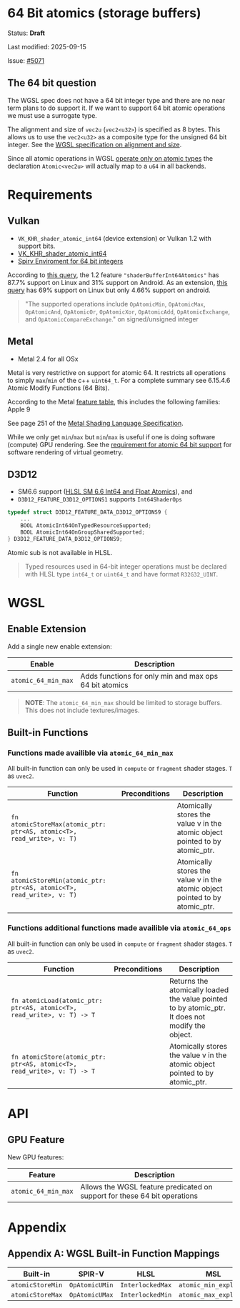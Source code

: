 # 64 Bit atomics (storage buffers)

Status: **Draft**

Last modified: 2025-09-15

Issue: [#5071](https://github.com/gpuweb/gpuweb/issues/5071)

## The 64 bit question

The WGSL spec does not have a 64 bit integer type and there are no near term plans to do support it. If we want to support 64 bit atomic operations we must use a surrogate type.

The alignment and size of `vec2u` (`vec2<u32>`) is specified as 8 bytes. This allows us to use the `vec2<u32>` as a composite type for the unsigned 64 bit integer. See the [WGSL specification on alignment and size](https://www.w3.org/TR/WGSL/#alignment-and-size).

Since all atomic operations in WGSL [operate only on atomic types](https://www.w3.org/TR/WGSL/#atomic-types) the declaration `Atomic<vec2u>` will actually map to a `u64` in all backends.

# Requirements

## Vulkan

*   `VK_KHR_shader_atomic_int64` (device extension) or Vulkan 1.2 with support bits.
*   [VK_KHR_shader_atomic_int64](https://registry.khronos.org/vulkan/specs/1.3-extensions/man/html/VK_KHR_shader_atomic_int64.html)
*   [Spirv Enviroment for 64 bit integers](https://registry.khronos.org/vulkan/specs/1.3-extensions/html/vkspec.html#spirvenv-capabilities-table-Int64Atomics)

According to [this query](https://vulkan.gpuinfo.org/listfeaturescore12.php), the 1.2 feature `"shaderBufferInt64Atomics"` has 87.7% support on Linux and 31% support on Android. As an extension, [this query](https://vulkan.gpuinfo.org/displayextensiondetail.php?extension=VK_KHR_shader_atomic_int64) has 69% support on Linux but only 4.66% support on android.

> "The supported operations include `OpAtomicMin`, `OpAtomicMax`, `OpAtomicAnd`, `OpAtomicOr`, `OpAtomicXor`, `OpAtomicAdd`, `OpAtomicExchange`, and `OpAtomicCompareExchange`." on signed/unsigned integer

## Metal

*   Metal 2.4 for all OSx

Metal is very restrictive on support for atomic 64. It restricts all operations to simply `max`/`min` of the c++ `uint64_t`. For a complete summary see 6.15.4.6 Atomic Modify Functions (64 Bits).

According to the Metal [feature table](https://developer.apple.com/metal/Metal-Feature-Set-Tables.pdf), this includes the following families: Apple 9

See page 251 of the [Metal Shading Language Specification](https://developer.apple.com/metal/Metal-Shading-Language-Specification.pdf).

While we only get `min`/`max` but `min`/`max` is useful if one is doing software (compute) GPU rendering. See the [requirement for atomic 64 bit support](https://jms55.github.io/posts/2024-11-14-virtual-geometry-bevy-0-15/#hardware-rasterization-and-atomicmax) for software rendering of virtual geometry.

## D3D12

*   SM6.6 support ([HLSL SM 6.6 Int64 and Float Atomics](https://microsoft.github.io/DirectX-Specs/d3d/HLSL_SM_6_6_Int64_and_Float_Atomics.html)), and
*   `D3D12_FEATURE_D3D12_OPTIONS1` supports `Int64ShaderOps`

```c
typedef struct D3D12_FEATURE_DATA_D3D12_OPTIONS9 {
    ...
    BOOL AtomicInt64OnTypedResourceSupported;
    BOOL AtomicInt64OnGroupSharedSupported;
} D3D12_FEATURE_DATA_D3D12_OPTIONS9;
```
Atomic sub is not available in HLSL.

> Typed resources used in 64-bit integer operations must be declared with HLSL type `int64_t` or `uint64_t` and have format `R32G32_UINT`.

# WGSL

## Enable Extension

Add a single new enable extension:

| Enable                  | Description                                          |
| ----------------------- | ---------------------------------------------------- |
| `atomic_64_min_max`     | Adds functions for only min and max ops 64 bit atomics |

> **NOTE**: The `atomic_64_min_max` should be limited to storage buffers. This does not include textures/images.

## Built-in Functions

### Functions made availible via `atomic_64_min_max`

All built-in function can only be used in `compute` or `fragment` shader stages. `T` as `uvec2`.

| Function                                                          | Preconditions | Description                                                              |
| ----------------------------------------------------------------- | ------------- | ------------------------------------------------------------------------ |
| `fn atomicStoreMax(atomic_ptr: ptr<AS, atomic<T>, read_write>, v: T)` |               | Atomically stores the value v in the atomic object pointed to by atomic_ptr. |
| `fn atomicStoreMin(atomic_ptr: ptr<AS, atomic<T>, read_write>, v: T)` |               | Atomically stores the value v in the atomic object pointed to by atomic_ptr. |

### Functions additional functions made availible via `atomic_64_ops`



All built-in function can only be used in `compute` or `fragment` shader stages. `T` as `uvec2`.

| Function                                                          | Preconditions | Description                                                                      |
| ----------------------------------------------------------------- | ------------- | -------------------------------------------------------------------------------- |
| `fn atomicLoad(atomic_ptr: ptr<AS, atomic<T>, read_write>, v: T) -> T` |               | Returns the atomically loaded the value pointed to by atomic_ptr. It does not modify the object. |
| `fn atomicStore(atomic_ptr: ptr<AS, atomic<T>, read_write>, v: T) -> T` |               | Atomically stores the value v in the atomic object pointed to by atomic_ptr.     |

# API

## GPU Feature

New GPU features:

| Feature             | Description                                                          |
| ------------------- | -------------------------------------------------------------------- |
| `atomic_64_min_max` | Allows the WGSL feature predicated on support for these 64 bit operations |

# Appendix

## Appendix A: WGSL Built-in Function Mappings

| Built-in         | SPIR-V         | HLSL           | MSL                 |
| ---------------- | -------------- | -------------- | ------------------- |
| `atomicStoreMin` | `OpAtomicUMin` | `InterlockedMax` | `atomic_min_explicit` |
| `atomicStoreMax` | `OpAtomicUMax` | `InterlockedMin` | `atomic_max_explicit` |

